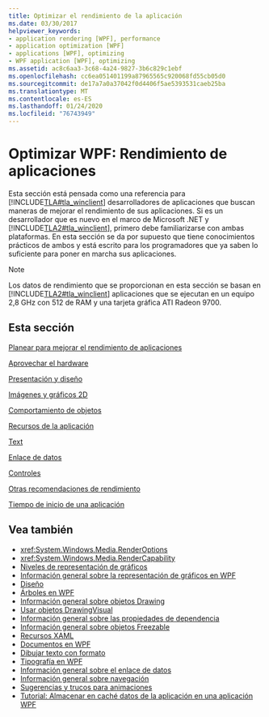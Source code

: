 ```yaml
---
title: Optimizar el rendimiento de la aplicación
ms.date: 03/30/2017
helpviewer_keywords:
- application rendering [WPF], performance
- application optimization [WPF]
- applications [WPF], optimizing
- WPF application [WPF], optimizing
ms.assetid: ac8c6aa3-3c68-4a24-9827-3b6c829c1ebf
ms.openlocfilehash: cc6ea051401199a87965565c920068fd55cb05d0
ms.sourcegitcommit: de17a7a0a37042f0d4406f5ae5393531caeb25ba
ms.translationtype: MT
ms.contentlocale: es-ES
ms.lasthandoff: 01/24/2020
ms.locfileid: "76743949"
---
```

# <a name="optimizing-wpf-application-performance"></a>Optimizar WPF: Rendimiento de aplicaciones
Esta sección está pensada como una referencia para [!INCLUDE[TLA#tla_winclient](../../../../includes/tlasharptla-winclient-md.md)] desarrolladores de aplicaciones que buscan maneras de mejorar el rendimiento de sus aplicaciones. Si es un desarrollador que es nuevo en el marco de Microsoft .NET y [!INCLUDE[TLA2#tla_winclient](../../../../includes/tla2sharptla-winclient-md.md)], primero debe familiarizarse con ambas plataformas. En esta sección se da por supuesto que tiene conocimientos prácticos de ambos y está escrito para los programadores que ya saben lo suficiente para poner en marcha sus aplicaciones.  
  
> [!NOTE]
> Los datos de rendimiento que se proporcionan en esta sección se basan en [!INCLUDE[TLA2#tla_winclient](../../../../includes/tla2sharptla-winclient-md.md)] aplicaciones que se ejecutan en un equipo 2,8 GHz con 512 de RAM y una tarjeta gráfica ATI Radeon 9700.  
  
## <a name="in-this-section"></a>Esta sección  
 [Planear para mejorar el rendimiento de aplicaciones](planning-for-application-performance.md)  
  
 [Aprovechar el hardware](optimizing-performance-taking-advantage-of-hardware.md)  
  
 [Presentación y diseño](optimizing-performance-layout-and-design.md)  
  
 [Imágenes y gráficos 2D](optimizing-performance-2d-graphics-and-imaging.md)  
  
 [Comportamiento de objetos](optimizing-performance-object-behavior.md)  
  
 [Recursos de la aplicación](optimizing-performance-application-resources.md)  
  
 [Text](optimizing-performance-text.md)  
  
 [Enlace de datos](optimizing-performance-data-binding.md)  
  
 [Controles](optimizing-performance-controls.md)  
  
 [Otras recomendaciones de rendimiento](optimizing-performance-other-recommendations.md)  
  
 [Tiempo de inicio de una aplicación](application-startup-time.md)  
  
## <a name="see-also"></a>Vea también

- <xref:System.Windows.Media.RenderOptions>
- <xref:System.Windows.Media.RenderCapability>
- [Niveles de representación de gráficos](graphics-rendering-tiers.md)
- [Información general sobre la representación de gráficos en WPF](../graphics-multimedia/wpf-graphics-rendering-overview.md)
- [Diseño](layout.md)
- [Árboles en WPF](trees-in-wpf.md)
- [Información general sobre objetos Drawing](../graphics-multimedia/drawing-objects-overview.md)
- [Usar objetos DrawingVisual](../graphics-multimedia/using-drawingvisual-objects.md)
- [Información general sobre las propiedades de dependencia](dependency-properties-overview.md)
- [Información general sobre objetos Freezable](freezable-objects-overview.md)
- [Recursos XAML](xaml-resources.md)
- [Documentos en WPF](documents-in-wpf.md)
- [Dibujar texto con formato](drawing-formatted-text.md)
- [Tipografía en WPF](typography-in-wpf.md)
- [Información general sobre el enlace de datos](../../../desktop-wpf/data/data-binding-overview.md)
- [Información general sobre navegación](../app-development/navigation-overview.md)
- [Sugerencias y trucos para animaciones](../graphics-multimedia/animation-tips-and-tricks.md)
- [Tutorial: Almacenar en caché datos de la aplicación en una aplicación WPF](walkthrough-caching-application-data-in-a-wpf-application.md)
